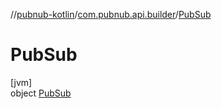 //[pubnub-kotlin](../../../index.md)/[com.pubnub.api.builder](../index.md)/[PubSub](index.md)

# PubSub

[jvm]\
object [PubSub](index.md)

